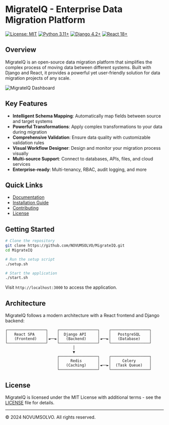 # MigrateIQ - Enterprise Data Migration Platform

[![License: MIT](https://img.shields.io/badge/License-MIT-yellow.svg)](https://opensource.org/licenses/MIT)
[![Python 3.11+](https://img.shields.io/badge/python-3.11+-blue.svg)](https://www.python.org/downloads/)
[![Django 4.2+](https://img.shields.io/badge/django-4.2+-green.svg)](https://www.djangoproject.com/)
[![React 18+](https://img.shields.io/badge/react-18+-blue.svg)](https://reactjs.org/)

## Overview

MigrateIQ is an open-source data migration platform that simplifies the complex process of moving data between different systems. Built with Django and React, it provides a powerful yet user-friendly solution for data migration projects of any scale.

![MigrateIQ Dashboard](https://via.placeholder.com/800x450.png?text=MigrateIQ+Dashboard)

## Key Features

- **Intelligent Schema Mapping**: Automatically map fields between source and target systems
- **Powerful Transformations**: Apply complex transformations to your data during migration
- **Comprehensive Validation**: Ensure data quality with customizable validation rules
- **Visual Workflow Designer**: Design and monitor your migration process visually
- **Multi-source Support**: Connect to databases, APIs, files, and cloud services
- **Enterprise-ready**: Multi-tenancy, RBAC, audit logging, and more

## Quick Links

- [Documentation](https://github.com/NOVUMSOLVO/MigrateIQ/tree/main/docs)
- [Installation Guide](https://github.com/NOVUMSOLVO/MigrateIQ#-quick-start)
- [Contributing](https://github.com/NOVUMSOLVO/MigrateIQ/blob/main/CONTRIBUTING.md)
- [License](https://github.com/NOVUMSOLVO/MigrateIQ/blob/main/LICENSE)

## Getting Started

```bash
# Clone the repository
git clone https://github.com/NOVUMSOLVO/MigrateIQ.git
cd MigrateIQ

# Run the setup script
./setup.sh

# Start the application
./start.sh
```

Visit `http://localhost:3000` to access the application.

## Architecture

MigrateIQ follows a modern architecture with a React frontend and Django backend:

```
┌─────────────────┐    ┌─────────────────┐    ┌─────────────────┐
│   React SPA     │    │  Django API     │    │   PostgreSQL    │
│   (Frontend)    │◄──►│   (Backend)     │◄──►│   (Database)    │
└─────────────────┘    └─────────────────┘    └─────────────────┘
                              │
                              ▼
                       ┌─────────────────┐    ┌─────────────────┐
                       │     Redis       │    │     Celery      │
                       │   (Caching)     │◄──►│  (Task Queue)   │
                       └─────────────────┘    └─────────────────┘
```

## License

MigrateIQ is licensed under the MIT License with additional terms - see the [LICENSE](https://github.com/NOVUMSOLVO/MigrateIQ/blob/main/LICENSE) file for details.

---

© 2024 NOVUMSOLVO. All rights reserved.